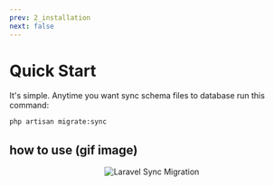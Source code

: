 ```yaml
---
prev: 2_installation
next: false
---
```



# Quick Start

It's simple. Anytime you want sync schema files to database run this command:
```sh
php artisan migrate:sync
```

## how to use (gif image)
<p align="center"> 
    <img src="https://thumbs.gfycat.com/SplendidFlatAustrianpinscher-size_restricted.gif" alt="Laravel Sync Migration">
</p>
